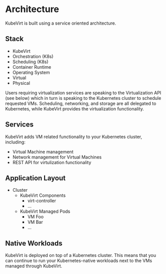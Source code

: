 # Architecture

KubeVirt is built using a service oriented architecture.

## Stack

* KubeVirt
* Orchestration (K8s)
* Scheduling (K8s)
* Container Runtime
* Operating System
* Virtual
* Physical

Users requiring virtualization services are speaking to the Virtualization API (see below) which in turn is speaking to the Kubernetes cluster to schedule requested VMs.
Scheduling, networking, and storage are all delegated to Kubernetes, while KubeVirt provides the virtualization functionality.

## Services

KubeVirt adds VM related functionality to your Kubernetes cluster, including:

* Virtual Machine management
* Network management for Virtual Machines
* REST API for virtulization functionality

## Application Layout

* Cluster
  * KubeVirt Components
    * virt-controller
    * …
  * KubeVirt Managed Pods
    * VM Foo
    * VM Bar
    * …

## Native Workloads

KubeVirt is deployed on top of a Kubernetes cluster.
This means that you can continue to run your Kubernetes-native workloads next to the VMs managed through KubeVirt.

